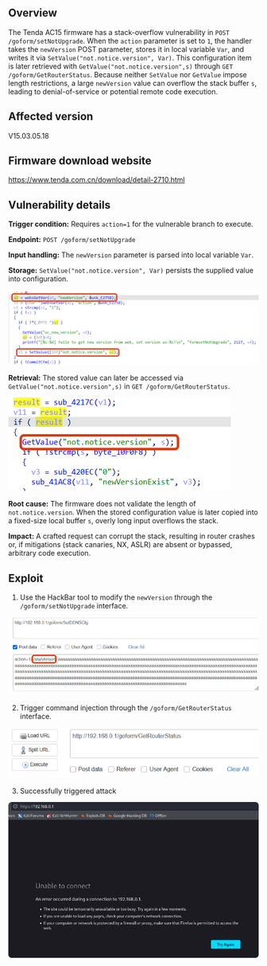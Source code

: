 ## Overview

The Tenda AC15 firmware has a stack-overflow vulnerability in `POST /goform/setNotUpgrade`. When the `action` parameter is set to `1`, the handler takes the `newVersion` POST parameter, stores it in local variable `Var`, and writes it via `SetValue("not.notice.version", Var)`. This configuration item is later retrieved with `GetValue("not.notice.version",s)` through `GET /goform/GetRouterStatus`. Because neither `SetValue` nor `GetValue` impose length restrictions, a large `newVersion` value can overflow the stack buffer `s`, leading to denial-of-service or potential remote code execution.

## Affected version

V15.03.05.18

## Firmware download website 

https://www.tenda.com.cn/download/detail-2710.html

## Vulnerability details

**Trigger condition:** Requires `action=1` for the vulnerable branch to execute.

**Endpoint:** `POST /goform/setNotUpgrade`

**Input handling:** The `newVersion` parameter is parsed into local variable `Var`.

**Storage:** `SetValue("not.notice.version", Var)` persists the supplied value into configuration.

![](https://raw.githubusercontent.com/abcdefg-png/images2/main/%E5%B1%80%E9%83%A8%E6%88%AA%E5%8F%96_20250929_151001.png)

**Retrieval:** The stored value can later be accessed via `GetValue("not.notice.version",s)` in `GET /goform/GetRouterStatus`.

![](https://raw.githubusercontent.com/abcdefg-png/images2/main/%E5%B1%80%E9%83%A8%E6%88%AA%E5%8F%96_20250929_151315.png)

**Root cause:** The firmware does not validate the length of `not.notice.version`. When the stored configuration value is later copied into a fixed-size local buffer `s`, overly long input overflows the stack.

**Impact:** A crafted request can corrupt the stack, resulting in router crashes or, if mitigations (stack canaries, NX, ASLR) are absent or bypassed, arbitrary code execution.

## Exploit

1. Use the HackBar tool to modify the `newVersion` through the `/goform/setNotUpgrade` interface.

![](https://raw.githubusercontent.com/abcdefg-png/images2/main/%E5%B1%80%E9%83%A8%E6%88%AA%E5%8F%96_20250929_151628.png)

2. Trigger command injection through the `/goform/GetRouterStatus` interface.

![](https://raw.githubusercontent.com/abcdefg-png/images2/main/%E5%B1%80%E9%83%A8%E6%88%AA%E5%8F%96_20250929_151701.png)

3. Successfully triggered attack

![](https://raw.githubusercontent.com/abcdefg-png/images2/main/%E5%B1%80%E9%83%A8%E6%88%AA%E5%8F%96_20250929_102621.png)